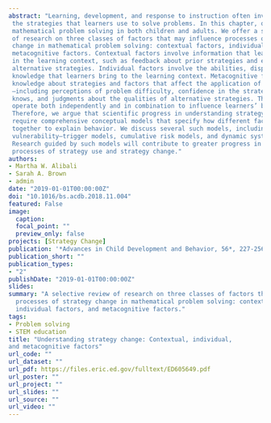 ```yaml
---
abstract: "Learning, development, and response to instruction often involve changes in
 the strategies that learners use to solve problems. In this chapter, our focus is on
 mathematical problem solving in both children and adults. We offer a selective review
 of research on three classes of factors that may influence processes of strategy
 change in mathematical problem solving: contextual factors, individual factors, and
 metacognitive factors. Contextual factors involve information that learners encounter
 in the learning context, such as feedback about prior strategies and examples of
 alternative strategies. Individual factors involve the abilities, dispositions, and
 knowledge that learners bring to the learning context. Metacognitive factors involve
 knowledge about strategies and factors that affect the application of strategies
 —including perceptions of problem difficulty, confidence in the strategies one already
 knows, and judgments about the qualities of alternative strategies. These factors
 operate both independently and in combination to influence learners’ behavior.
 Therefore, we argue that scientific progress in understanding strategy change will
 require comprehensive conceptual models that specify how different factors come
 together to explain behavior. We discuss several such models, including
 vulnerability–trigger models, cumulative risk models, and dynamic systems models.
 Research guided by such models will contribute to greater progress in understanding
 processes of strategy use and strategy change."
authors:
- Martha W. Alibali
- Sarah A. Brown
- admin
date: "2019-01-01T00:00:00Z"
doi: "10.1016/bs.acdb.2018.11.004"
featured: False
image:
  caption: 
  focal_point: ""
  preview_only: false
projects: [Strategy Change]
publication: '*Advances in Child Development and Behavior, 56*, 227-256'
publication_short: ""
publication_types:
- "2"
publishDate: "2019-01-01T00:00:00Z"
slides: 
summary: "A selective review of research on three classes of factors that may influence
  processes of strategy change in mathematical problem solving: contextual factors,
  individual factors, and metacognitive factors."
tags:
- Problem solving
- STEM education
title: "Understanding strategy change: Contextual, individual,
and metacognitive factors"
url_code: ""
url_dataset: ""
url_pdf: https://files.eric.ed.gov/fulltext/ED605649.pdf
url_poster: ""
url_project: ""
url_slides: ""
url_source: ""
url_video: ""
---
```

